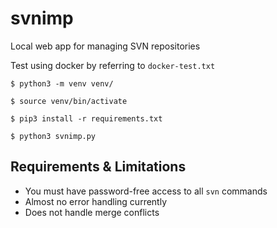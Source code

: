 # svnimp
Local web app for managing SVN repositories

Test using docker by referring to `docker-test.txt`

```
$ python3 -m venv venv/

$ source venv/bin/activate

$ pip3 install -r requirements.txt

$ python3 svnimp.py
```

## Requirements & Limitations
- You must have password-free access to all `svn` commands
- Almost no error handling currently
- Does not handle merge conflicts
